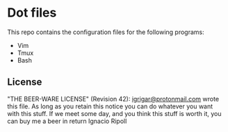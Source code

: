 # Dot files

This repo contains the configuration files for the following programs:
* Vim
* Tmux
* Bash

## License

"THE BEER-WARE LICENSE" (Revision 42):
<igrigar@protonmail.com> wrote this file. As long as you retain this notice you
can do whatever you want with this stuff. If we meet some day, and you think
this stuff is worth it, you can buy me a beer in return Ignacio Ripoll
